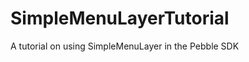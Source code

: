 SimpleMenuLayerTutorial
=======================

A tutorial on using SimpleMenuLayer in the Pebble SDK
